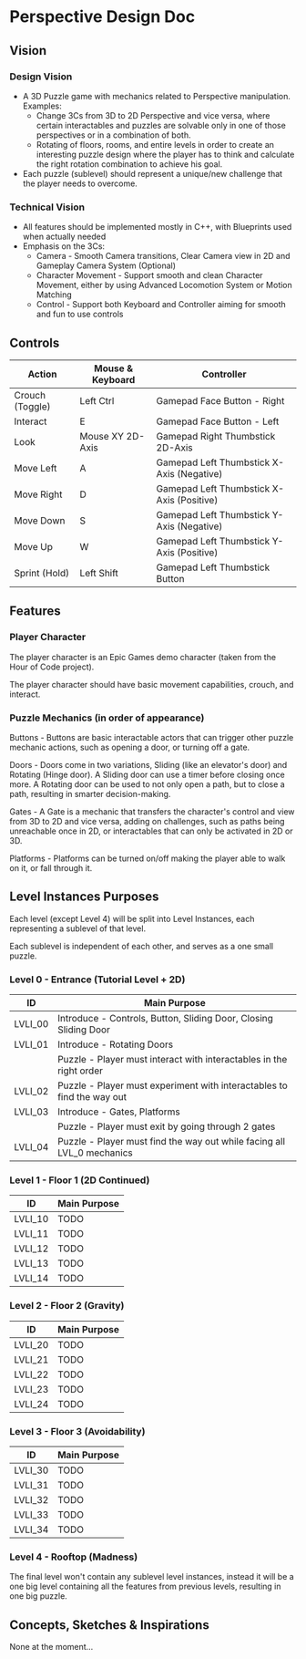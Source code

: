 # Perspective Design Doc

## Vision
### Design Vision

* A 3D Puzzle game with mechanics related to Perspective manipulation. Examples:
  * Change 3Cs from 3D to 2D Perspective and vice versa, where certain interactables and puzzles are solvable only in one of those perspectives or in a combination of both.
  * Rotating of floors, rooms, and entire levels in order to create an interesting puzzle design where the player has to think and calculate the right rotation combination to achieve his goal.
* Each puzzle (sublevel) should represent a unique/new challenge that the player needs to overcome.

### Technical Vision

* All features should be implemented mostly in C++, with Blueprints used when actually needed
* Emphasis on the 3Cs:
  * Camera - Smooth Camera transitions, Clear Camera view in 2D and Gameplay Camera System (Optional) 
  * Character Movement - Support smooth and clean Character Movement, either by using Advanced Locomotion System or Motion Matching 
  * Control - Support both Keyboard and Controller aiming for smooth and fun to use controls

## Controls

| Action          | Mouse & Keyboard | Controller                                |
|-----------------|------------------|-------------------------------------------|
| Crouch (Toggle) | Left Ctrl        | Gamepad Face Button - Right               |
| Interact        | E                | Gamepad Face Button - Left                |
| Look            | Mouse XY 2D-Axis | Gamepad Right Thumbstick 2D-Axis          |
| Move Left       | A                | Gamepad Left Thumbstick X-Axis (Negative) |
| Move Right      | D                | Gamepad Left Thumbstick X-Axis (Positive) |
| Move Down       | S                | Gamepad Left Thumbstick Y-Axis (Negative) |
| Move Up         | W                | Gamepad Left Thumbstick Y-Axis (Positive) |
| Sprint (Hold)   | Left Shift       | Gamepad Left Thumbstick Button            |

## Features
### Player Character

The player character is an Epic Games demo character (taken from the Hour of Code project).

The player character should have basic movement capabilities, crouch, and interact.

### Puzzle Mechanics (in order of appearance)

Buttons - Buttons are basic interactable actors that can trigger other puzzle mechanic actions, such as opening a door, or turning off a gate.

Doors - Doors come in two variations, Sliding (like an elevator's door) and Rotating (Hinge door). A Sliding door can use a timer before closing once
more. A Rotating door can be used to not only open a path, but to close a path, resulting in smarter decision-making.

Gates - A Gate is a mechanic that transfers the character's control and view from 3D to 2D and vice versa, adding on challenges, such as paths being
unreachable once in 2D, or interactables that can only be activated in 2D or 3D.

Platforms - Platforms can be turned on/off making the player able to walk on it, or fall through it.

## Level Instances Purposes

Each level (except Level 4) will be split into Level Instances, each representing a sublevel of that level.

Each sublevel is independent of each other, and serves as a one small puzzle.

### Level 0 - Entrance (Tutorial Level + 2D)

| ID      | Main Purpose                                                           |
|---------|------------------------------------------------------------------------|
| LVLI_00 | Introduce - Controls, Button, Sliding Door, Closing Sliding Door       |
| LVLI_01 | Introduce - Rotating Doors                                             |
|         | Puzzle - Player must interact with interactables in the right order    |
| LVLI_02 | Puzzle - Player must experiment with interactables to find the way out |
| LVLI_03 | Introduce - Gates, Platforms                                           |
|         | Puzzle - Player must exit by going through 2 gates                     |
| LVLI_04 | Puzzle - Player must find the way out while facing all LVL_0 mechanics |

### Level 1 - Floor 1 (2D Continued)

| ID      | Main Purpose |
|---------|--------------|
| LVLI_10 | TODO         |
| LVLI_11 | TODO         |
| LVLI_12 | TODO         |
| LVLI_13 | TODO         |
| LVLI_14 | TODO         |

### Level 2 - Floor 2 (Gravity)

| ID      | Main Purpose |
|---------|--------------|
| LVLI_20 | TODO         |
| LVLI_21 | TODO         |
| LVLI_22 | TODO         |
| LVLI_23 | TODO         |
| LVLI_24 | TODO         |

### Level 3 - Floor 3 (Avoidability)

| ID      | Main Purpose |
|---------|--------------|
| LVLI_30 | TODO         |
| LVLI_31 | TODO         |
| LVLI_32 | TODO         |
| LVLI_33 | TODO         |
| LVLI_34 | TODO         |

### Level 4 - Rooftop (Madness)

The final level won't contain any sublevel level instances, instead it will be a one big level containing all the features from previous levels,
resulting in one big puzzle.

## Concepts, Sketches & Inspirations

<!---
Esher (M. C. Esher).
Portal.
-->

None at the moment…